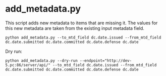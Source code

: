 # add_metadata.py

This script adds new metadata to items that are missing it. The values for this new metadata are taken from the existing input metadata field.
```
python add_metadata.py --to_mtd_field dc.date.issued --from_mtd_field dc.date.submitted dc.date.committed dc.date.defense dc.date
```
Dry run:
```
python add_metadata.py --dry-run --endpoint="http://dev-5.pc:86/server/api/" --to_mtd_field dc.date.issued --from_mtd_field dc.date.submitted dc.date.committed dc.date.defense dc.date
```
